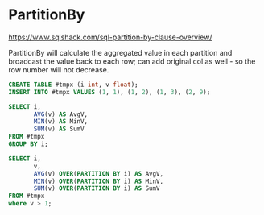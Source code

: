 # PartitionBy

https://www.sqlshack.com/sql-partition-by-clause-overview/

PartitionBy will calculate the aggregated value in each partition and broadcast the value back to each row; can add original col as well - so the row number will not decrease.

```sql
CREATE TABLE #tmpx (i int, v float);
INSERT INTO #tmpx VALUES (1, 1), (1, 2), (1, 3), (2, 9);

SELECT i, 
       AVG(v) AS AvgV, 
       MIN(v) AS MinV, 
       SUM(v) AS SumV
FROM #tmpx
GROUP BY i;

SELECT i, 
	   v,
       AVG(v) OVER(PARTITION BY i) AS AvgV, 
       MIN(v) OVER(PARTITION BY i) AS MinV, 
       SUM(v) OVER(PARTITION BY i) AS SumV
FROM #tmpx
where v > 1;
```
